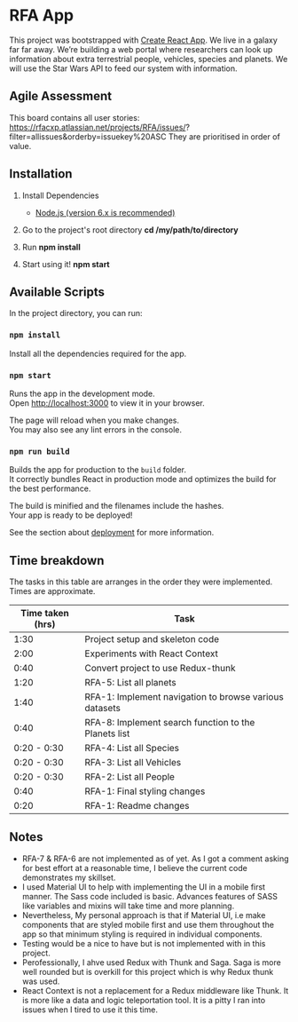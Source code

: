 # RFA App

This project was bootstrapped with [Create React App](https://github.com/facebook/create-react-app).
We live in a galaxy far far away.
We’re building a web portal where researchers can look up information about
extra terrestrial people, vehicles, species and planets.
We will use the Star Wars API to feed our system with information.

## Agile Assessment

This board contains all user stories:
https://rfacxp.atlassian.net/projects/RFA/issues/?
filter=allissues&orderby=issuekey%20ASC
They are prioritised in order of value.

## Installation

1.  Install Dependencies

    - [Node.js (version 6.x is recommended)](https://nodejs.org/en/)

2.  Go to the project's root directory **cd /my/path/to/directory**
3.  Run **npm install**
4.  Start using it! **npm start**

## Available Scripts

In the project directory, you can run:

### `npm install`

Install all the dependencies required for the app.

### `npm start`

Runs the app in the development mode.\
Open [http://localhost:3000](http://localhost:3000) to view it in your browser.

The page will reload when you make changes.\
You may also see any lint errors in the console.

### `npm run build`

Builds the app for production to the `build` folder.\
It correctly bundles React in production mode and optimizes the build for the best performance.

The build is minified and the filenames include the hashes.\
Your app is ready to be deployed!

See the section about [deployment](https://facebook.github.io/create-react-app/docs/deployment) for more information.

## Time breakdown

The tasks in this table are arranges in the order they were implemented. Times are approximate.

| Time taken (hrs) | Task                                                   |
| ---------------- | ------------------------------------------------------ |
| 1:30             | Project setup and skeleton code                        |
| 2:00             | Experiments with React Context                         |
| 0:40             | Convert project to use Redux-thunk                     |
| 1:20             | RFA-5: List all planets                                |
| 1:40             | RFA-1: Implement navigation to browse various datasets |
| 0:40             | RFA-8: Implement search function to the Planets list   |
| 0:20 - 0:30      | RFA-4: List all Species                                |
| 0:20 - 0:30      | RFA-3: List all Vehicles                               |
| 0:20 - 0:30      | RFA-2: List all People                                 |
| 0:40             | RFA-1: Final styling changes                           |
| 0:20             | RFA-1: Readme changes                                  |

## Notes

- RFA-7 & RFA-6 are not implemented as of yet. As I got a comment asking for best effort at a reasonable time, I believe the current code demonstrates my skillset.
- I used Material UI to help with implementing the UI in a mobile first manner. The Sass code included is basic. Advances features of SASS like variables and mixins will take time and more planning.
- Nevertheless, My personal approach is that if Material UI, i.e make components that are styled mobile first and use them throughout the app so that minimum styling is required in individual components.
- Testing would be a nice to have but is not implemented with in this project.
- Perofessionally, I ahve used Redux with Thunk and Saga. Saga is more well rounded but is overkill for this project which is why Redux thunk was used.
- React Context is not a replacement for a Redux middleware like Thunk. It is more like a data and logic teleportation tool. It is a pitty I ran into issues when I tired to use it this time.
